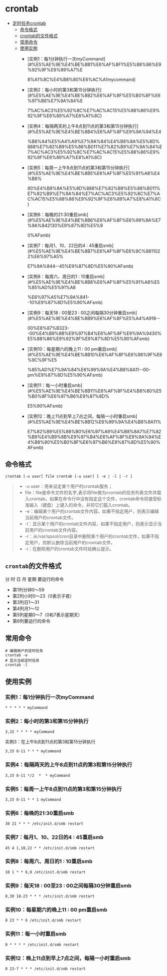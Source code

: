 # crontab

* [定时任务crontab](crontab.md#定时任务crontab)
  * [命令格式](crontab.md#命令格式)
  * [crontab的文件格式](crontab.md#crontab的文件格式)
  * [常用命令](crontab.md#常用命令)
  * [使用实例](crontab.md#使用实例)
    * \[实例1：每1分钟执行一次myCommand\]\(\#%E5%AE%9E%E4%BE%8B1%E6%AF%8F1%E5%88%86%E9%92%9F%E6%89%A7%E

      8%A1%8C%E4%B8%80%E6%AC%A1mycommand\)

    * \[实例2：每小时的第3和第15分钟执行\]\(\#%E5%AE%9E%E4%BE%8B2%E6%AF%8F%E5%B0%8F%E6%97%B6%E7%9A%84%E

      7%AC%AC3%E5%92%8C%E7%AC%AC15%E5%88%86%E9%92%9F%E6%89%A7%E8%A1%8C\)

    * \[实例4：每隔两天的上午8点到11点的第3和第15分钟执行\]\(\#%E5%AE%9E%E4%BE%8B4%E6%AF%8F%E9%9A%94%E4

      %B8%A4%E5%A4%A9%E7%9A%84%E4%B8%8A%E5%8D%888%E7%82%B9%E5%88%B011%E7%82%B9%E7%9A%84%E7%AC%AC3%E5%92%8C%E7%AC%AC15%E5%88%86%E9%92%9F%E6%89%A7%E8%A1%8C\)

    * \[实例5：每周一上午8点到11点的第3和第15分钟执行\]\(\#%E5%AE%9E%E4%BE%8B5%E6%AF%8F%E5%91%A8%E4%B8%

      80%E4%B8%8A%E5%8D%888%E7%82%B9%E5%88%B011%E7%82%B9%E7%9A%84%E7%AC%AC3%E5%92%8C%E7%AC%AC15%E5%88%86%E9%92%9F%E6%89%A7%E8%A1%8C\)

    * \[实例6：每晚的21:30重启smb\]\(\#%E5%AE%9E%E4%BE%8B6%E6%AF%8F%E6%99%9A%E7%9A%842130%E9%87%8D%E5%9

      0%AFsmb\)

    * \[实例7：每月1、10、22日的4 : 45重启smb\]\(\#%E5%AE%9E%E4%BE%8B7%E6%AF%8F%E6%9C%8811022%E6%97%A5%

      E7%9A%844--45%E9%87%8D%E5%90%AFsmb\)

    * \[实例8：每周六、周日的1 : 10重启smb\]\(\#%E5%AE%9E%E4%BE%8B8%E6%AF%8F%E5%91%A8%E5%85%AD%E5%91%A8

      %E6%97%A5%E7%9A%841--10%E9%87%8D%E5%90%AFsmb\)

    * \[实例9：每天18 : 00至23 : 00之间每隔30分钟重启smb\]\(\#%E5%AE%9E%E4%BE%8B9%E6%AF%8F%E5%A4%A918--

      00%E8%87%B323--00%E4%B9%8B%E9%97%B4%E6%AF%8F%E9%9A%9430%E5%88%86%E9%92%9F%E9%87%8D%E5%90%AFsmb\)

    * \[实例10：每星期六的晚上11 : 00 pm重启smb\]\(\#%E5%AE%9E%E4%BE%8B10%E6%AF%8F%E6%98%9F%E6%9C%9F%E5

      %85%AD%E7%9A%84%E6%99%9A%E4%B8%8A11--00-pm%E9%87%8D%E5%90%AFsmb\)

    * \[实例11：每一小时重启smb\]\(\#%E5%AE%9E%E4%BE%8B11%E6%AF%8F%E4%B8%80%E5%B0%8F%E6%97%B6%E9%87%8D%

      E5%90%AFsmb\)

    * \[实例12：晚上11点到早上7点之间，每隔一小时重启smb\]\(\#%E5%AE%9E%E4%BE%8B12%E6%99%9A%E4%B8%8A11%

      E7%82%B9%E5%88%B0%E6%97%A9%E4%B8%8A7%E7%82%B9%E4%B9%8B%E9%97%B4%E6%AF%8F%E9%9A%94%E4%B8%80%E5%B0%8F%E6%97%B6%E9%87%8D%E5%90%AFsmb\)

## 命令格式

```text
crontab [-u user] file crontab [-u user] [ -e | -l | -r ]
```

> * -u user：用来设定某个用户的crontab服务；
> * file：file是命令文件的名字,表示将file做为crontab的任务列表文件并载入crontab。如果在命令行中没有指定这个文件，crontab命令将接受标准输入（键盘）上键入的命令，并将它们载入crontab。
> * -e：编辑某个用户的crontab文件内容。如果不指定用户，则表示编辑当前用户的crontab文件。
> * -l：显示某个用户的crontab文件内容，如果不指定用户，则表示显示当前用户的crontab文件内容。
> * -r：从/var/spool/cron目录中删除某个用户的crontab文件，如果不指定用户，则默认删除当前用户的crontab文件。
> * -i：在删除用户的crontab文件时给确认提示。

## `crontab`的文件格式

分 时 日 月 星期 要运行的命令

* 第1列分钟0～59
* 第2列小时0～23（0表示子夜）
* 第3列日1～31
* 第4列月1～12
* 第5列星期0～7（0和7表示星期天）
* 第6列要运行的命令

## 常用命令

```text
# 编辑用户的定时任务
crontab -e
# 显示当前定时任务
crontab -l
```

## 使用实例

### 实例1：每1分钟执行一次myCommand

```text
* * * * * myCommand
```

### 实例2：每小时的第3和第15分钟执行

```text
3,15 * * * * myCommand
```

实例3：在上午8点到11点的第3和第15分钟执行

```text
3,15 8-11 * * * myCommand
```

### 实例4：每隔两天的上午8点到11点的第3和第15分钟执行

```text
3,15 8-11 */2  *  * myCommand
```

### 实例5：每周一上午8点到11点的第3和第15分钟执行

```text
3,15 8-11 * * 1 myCommand
```

### 实例6：每晚的21:30重启smb

```text
30 21 * * * /etc/init.d/smb restart
```

### 实例7：每月1、10、22日的4 : 45重启smb

```text
45 4 1,10,22 * * /etc/init.d/smb restart
```

### 实例8：每周六、周日的1 : 10重启smb

```text
10 1 * * 6,0 /etc/init.d/smb restart
```

### 实例9：每天18 : 00至23 : 00之间每隔30分钟重启smb

```text
0,30 18-23 * * * /etc/init.d/smb restart
```

### 实例10：每星期六的晚上11 : 00 pm重启smb

```text
0 23 * * 6 /etc/init.d/smb restart
```

### 实例11：每一小时重启smb

```text
0 * * * * /etc/init.d/smb restart
```

### 实例12：晚上11点到早上7点之间，每隔一小时重启smb

```text
0 23-7 * * * /etc/init.d/smb restart
```


